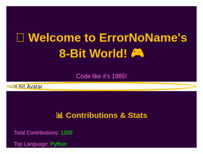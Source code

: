<!-- Bannière d'Accueil -->
<svg width="100%" height="200" xmlns="http://www.w3.org/2000/svg">
    <foreignObject width="100%" height="100%">
        <div xmlns="http://www.w3.org/1999/xhtml" style="background-color: #2c0038; color: #fff; font-family: 'Press Start 2P', sans-serif; padding: 20px; text-align: center;">
            <h1 style="font-size: 32px; color: #ffbf00;">👾 Welcome to ErrorNoName's 8-Bit World! 🎮</h1>
            <p style="font-size: 16px; color: #ff6bdc;">Code like it's 1985!</p>
        </div>
    </foreignObject>
</svg>

<!-- Avatar Pixel Art -->
<img src="https://via.placeholder.com/150x150.png?text=8+Bit+Avatar" alt="8 Bit Avatar" style="display: block; margin: 0 auto; border: 4px solid #ffbf00; border-radius: 50%;">

<!-- Section des Statistiques de Contribution -->
<svg width="100%" height="150" xmlns="http://www.w3.org/2000/svg">
    <foreignObject width="100%" height="100%">
        <div xmlns="http://www.w3.org/1999/xhtml" style="font-family: 'Press Start 2P', sans-serif; padding: 20px; background-color: #2c0038; color: #fff;">
            <h2 style="text-align: center; color: #ffbf00;">📊 Contributions & Stats</h2>
            <p style="color: #ff6bdc;">Total Contributions: <span style="color: #00ff00;">1200</span></p>
            <p style="color: #ff6bdc;">Top Language: <span style="color: #00ff00;">Python</span></p>
        </div>
    </foreignObject>
</svg>
